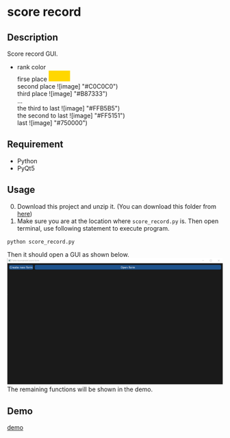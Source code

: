 # score record

## Description
Score record GUI.
* rank color  
firse place ![image](https://github.com/rex0988476/Python/blob/main/Taiko_Tournament_Tools/score_record/README/FFD700%20(1).png "#FFD700")  
second place ![image] "#C0C0C0")  
third place ![image] "#B87333")  
...  
the third to last ![image] "#FFB5B5")  
the second to last ![image] "#FF5151")  
last ![image] "#750000")  
## Requirement
* Python
* PyQt5

## Usage
0. Download this project and unzip it. (You can download this folder from [here](https://minhaskamal.github.io/DownGit/#/home "DownGit"))  
1. Make sure you are at the location where `score_record.py` is. Then open terminal, use following statement to execute program.  
```
python score_record.py  
```
Then it should open a GUI as shown below.  
![image](https://github.com/rex0988476/Python/blob/main/Taiko_Tournament_Tools/score_record/README/gui_start.png "gui start")  
The remaining functions will be shown in the demo.  
## Demo
[demo](https://youtu.be/Ce59pWVRp88 "demo")

